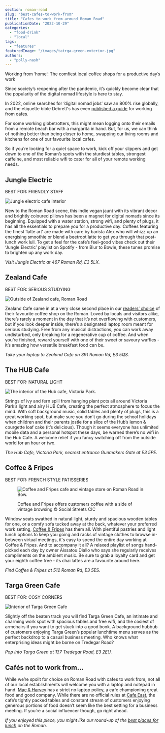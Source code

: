 ```yaml
---
section: roman-road
slug: "best-cafes-to-work-from"
title: "Cafes to work from around Roman Road"
publicationDate: "2022-10-29"
categories: 
  - "food-drink"
  - "local"
tags: 
  - "features"
featuredImage: "/images/tatrga-green-exterior.jpg"
authors: 
  - "polly-nash"
---
```


Working from ‘home’: The comfiest local coffee shops for a productive day’s work

Since society’s reopening after the pandemic, it’s quickly become clear that the popularity of the digital nomad lifestyle is here to stay.

In 2022, online searches for ‘digital nomad jobs’ saw an 800% rise globally, and the etiquette bible Debrett's has even [published a guide](https://www.theguardian.com/money/2022/mar/27/dont-be-a-table-hogger-debretts-issues-guide-for-working-from-a-cafe) for working from cafes. 

For some working globetrotters, this might mean logging onto their emails from a remote beach bar with a margarita in hand. But, for us, we can think of nothing better than being closer to home, swapping our living rooms and kitchens for one of our favourite local cafes.

So if you’re looking for a quiet space to work, kick off your slippers and get down to one of the Roman’s spots with the sturdiest tables, strongest caffeine, and most reliable wifi to cater for all of your remote working needs. 

## Jungle Electric

BEST FOR: FRIENDLY STAFF

![Jungle electric cafe interior](/images/jungle-electric-interior-1024x683.jpg)

New to the Roman Road scene, this indie vegan jaunt with its vibrant decor and brightly coloured pillows has been a magnet for digital nomads since its beginning. Equipped with a water station, strong wifi, and plenty of plugs, it has all the essentials to prepare you for a productive day. Coffees featuring the finest ‘latte art’ are made with care by barista Alex who will whizz up an energising smoothie or blend a beetroot latte to get you through that post-lunch work lull. To get a feel for the cafe’s feel-good vibes check out their ‘Jungle Electric’ playlist on Spotify - from Blur to Bowie, these tunes promise to brighten up any work day. 

_Visit Jungle Electric at 467 Roman Rd, E3 5LX._

## Zealand Cafe

BEST FOR: SERIOUS STUDYING

![Outside of Zealand cafe, Roman Road](/images/zealand-cafe-1024x683.jpg)

Zealand Cafe came in at a very close second place in our [readers’ choice](https://romanroadlondon.com/best-coffee-places/) of their favourite coffee shop on the Roman. Loved by locals and visitors alike, there’s rarely a moment in the day that it’s not overflowing with customers, but if you look deeper inside, there’s a designated laptop room meant for serious studying. Free from any musical distractions, you can work away undisturbed, only breaking for a regenerative cup of coffee. And when you’re finished, reward yourself with one of their sweet or savoury waffles - it’s amazing how versatile breakfast food can be. 

_Take your laptop to Zealand Cafe on 391 Roman Rd, E3 5QS._

## The HUB Cafe

BEST FOR: NATURAL LIGHT

![The interior of the Hub cafe, Victoria Park.](/images/the-hub-victoria-park-1024x683.jpg)

Strings of ivy and fern spill from hanging plant pots all around Victoria Park’s light and airy HUB Cafe, creating the perfect atmosphere to focus the mind. With soft background music, solid tables and plenty of plugs, this is a great working spot, but make sure you don’t go during the school holidays when children and their parents jostle for a slice of the Hub’s lemon & courgette loaf cake (it’s delicious). Though it seems everyone has unlimited mobile data and a personal hotspot these days, be warned there’s no wifi in the Hub Cafe. A welcome relief if you fancy switching off from the outside world for an hour or two. 

_The Hub Cafe, Victoria Park, nearest entrance Gunmakers Gate at E3 5PE._ 

## Coffee & Fripes

BEST FOR: FRENCH STYLE PATISSERIES

<figure>

![Coffee and Fripes cafe and vintage store on Roman Road in Bow.](/images/Coffee-Fripes-concept-store-roman-road-bow-1024x683.jpg)

<figcaption>

Coffee and Fripes offers customers coffee with a side of vintage browsing © Social Streets CIC

</figcaption>

</figure>

Window seats swathed in natural light, sturdy and spacious wooden tables for one, or a comfy sofa tucked away at the back, whatever your preferred work setting, [Coffee & Fripes](https://romanroadlondon.com/coffee-fripes-cafe-open/) has them all. With plentiful pastries and light lunch options to keep you going and racks of vintage clothes to browse in-between virtual meetings, it's easy to spend the entire day working at Coffee & Fripes. And to accompany it all? A relaxed playlist of songs hand-picked each day by owner Äissatou Diallo who says she regularly receives compliments on the ambient music. Be sure to grab a loyalty card and get your eighth coffee free - its chai lattes are a favourite around here. 

_Find Coffee & Fripes at 512 Roman Rd, E3 5ES._ 

## Targa Green Cafe

BEST FOR: COSY CORNERS

![Interior of Targa Green Cafe](/images/targa-green-cafe-bow-east-london-3-1024x683.jpg)

Slightly off the beaten track you will find Targa Green Cafe, an intimate and charming work spot with spacious tables and free wifi, and the cosiest of armchairs if you want to get stuck into a good book. A background hubbub of customers enjoying Targa Green’s popular lunchtime menu serves as the perfect backdrop to a casual business meeting. Who knows what enterprising ideas might be borne on Tredegar Road? 

_Pop into Targa Green at 137 Tredegar Road, E3 2EU._

## Cafés not to work from...

While we’re spoilt for choice on Roman Road with cafes to work from, not all of our local establishments will welcome you with a laptop and notepad in hand. [Mae & Harvey](https://romanroadlondon.com/mae-and-harvey-cafe/) has a strict no laptop policy, a cafe championing great food and good company. While there are no official rules at [Cafe East](https://romanroadlondon.com/cafe-east-roman-road-photos-claire-watts/), the cafe’s tightly packed tables and constant stream of customers enjoying generous portions of food doesn’t seem like the best setting for a business meeting. If you’re a social influencer though, go right ahead. 

  
_If you enjoyed this piece, you might like our round-up of the_ [_best places for lunch_](https://romanroadlondon.com/best-lunch-places/) _on the Roman._


